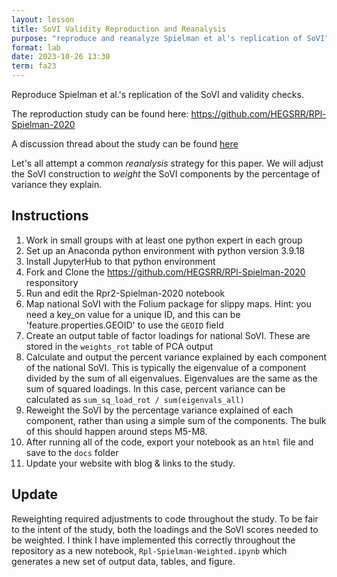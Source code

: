 ```yaml
---
layout: lesson
title: SoVI Validity Reproduction and Reanalysis
purpose: "reproduce and reanalyze Spielman et al's replication of SoVI"
format: lab
date: 2023-10-26 13:30
term: fa23
---
```


Reproduce Spielman et al.'s replication of the SoVI and validity checks.

The reproduction study can be found here: <https://github.com/HEGSRR/RPl-Spielman-2020>

A discussion thread about the study can be found [here](https://github.com/opengisci/FA23/discussions/4) 

Let's all attempt a common *reanalysis* strategy for this paper. 
We will adjust the SoVI construction to *weight* the SoVI components by the percentage of variance they explain.

## Instructions

1. Work in small groups with at least one python expert in each group
2. Set up an Anaconda python environment with python version 3.9.18
3. Install JupyterHub to that python environment
4. Fork and Clone the <https://github.com/HEGSRR/RPl-Spielman-2020> responsitory
5. Run and edit the Rpr2-Spielman-2020 notebook
6. Map national SoVI with the Folium package for slippy maps. Hint: you need a key_on value for a unique ID, and this can be 'feature.properties.GEOID' to use the `GEOID` field
7. Create an output table of factor loadings for national SoVI. These are stored in the `weights_rot` table of PCA output
8. Calculate and output the percent variance explained by each component of the national SoVI. This is typically the eigenvalue of a component divided by the sum of all eigenvalues. Eigenvalues are the same as the sum of squared loadings. In this case, percent variance can be calculated as `sum_sq_load_rot / sum(eigenvals_all)`
9. Reweight the SoVI by the percentage variance explained of each component, rather than using a simple sum of the components. The bulk of this should happen around steps M5-M8. 
10. After running all of the code, export your notebook as an `html` file and save to the `docs` folder
11. Update your website with blog & links to the study.

## Update

Reweighting required adjustments to code throughout the study. To be fair to the intent of the study, both the loadings and the SoVI scores needed to be weighted. I think I have implemented this correctly throughout the repository as a new notebook, `Rpl-Spielman-Weighted.ipynb` which generates a new set of output data, tables, and figure.

